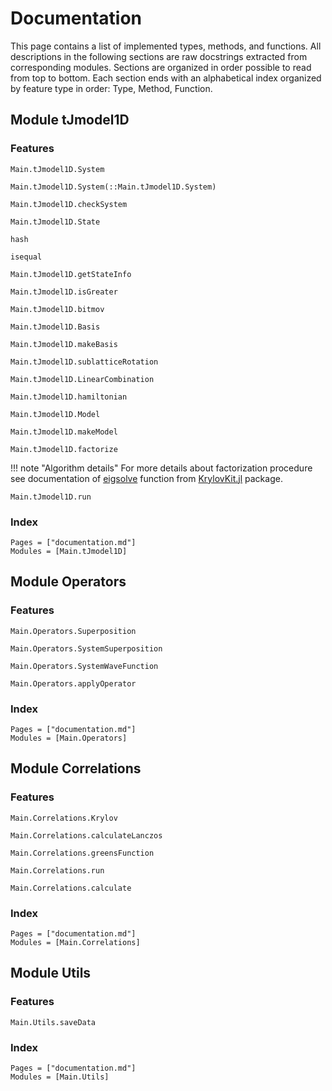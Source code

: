 # Documentation

This page contains a list of implemented types, methods, and functions. 
All descriptions in the following sections are raw docstrings extracted from corresponding modules. 
Sections are organized in order possible to read from top to bottom. 
Each section ends with an alphabetical index organized by feature type in order: Type, Method, Function.


## Module tJmodel1D

### Features

```@docs
Main.tJmodel1D.System
```

```@docs
Main.tJmodel1D.System(::Main.tJmodel1D.System)
```

```@docs
Main.tJmodel1D.checkSystem
```

```@docs
Main.tJmodel1D.State
```

```@docs
hash
```

```@docs
isequal
```

```@docs
Main.tJmodel1D.getStateInfo
```

```@docs
Main.tJmodel1D.isGreater
```

```@docs
Main.tJmodel1D.bitmov
```

```@docs
Main.tJmodel1D.Basis
```

```@docs
Main.tJmodel1D.makeBasis
```

```@docs
Main.tJmodel1D.sublatticeRotation
```

```@docs
Main.tJmodel1D.LinearCombination
```

```@docs
Main.tJmodel1D.hamiltonian
```

```@docs
Main.tJmodel1D.Model
```

```@docs
Main.tJmodel1D.makeModel
```

```@docs
Main.tJmodel1D.factorize
```
!!! note "Algorithm details"
    For more details about factorization procedure see documentation of 
    [eigsolve](https://jutho.github.io/KrylovKit.jl/stable/man/eig/#KrylovKit.eigsolve) function from [KrylovKit.jl](https://jutho.github.io/KrylovKit.jl/stable) package.

```@docs
Main.tJmodel1D.run
```

### Index
```@index
Pages = ["documentation.md"]
Modules = [Main.tJmodel1D]
```


## Module Operators

### Features

```@docs
Main.Operators.Superposition
```

```@docs
Main.Operators.SystemSuperposition
```

```@docs
Main.Operators.SystemWaveFunction
```

```@docs
Main.Operators.applyOperator
```

### Index
```@index
Pages = ["documentation.md"]
Modules = [Main.Operators]
```


## Module Correlations

### Features

```@docs
Main.Correlations.Krylov
```

```@docs
Main.Correlations.calculateLanczos
```

```@docs
Main.Correlations.greensFunction
```

```@docs
Main.Correlations.run
```

```@docs
Main.Correlations.calculate
```

### Index
```@index
Pages = ["documentation.md"]
Modules = [Main.Correlations]
```


## Module Utils

### Features

```@docs
Main.Utils.saveData
```

### Index
```@index
Pages = ["documentation.md"]
Modules = [Main.Utils]
```

